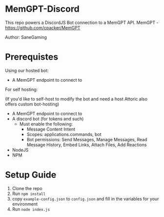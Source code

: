# MemGPT-Discord
This repo powers a DiscordJS Bot connection to a MemGPT API.
MemGPT - https://github.com/cpacker/MemGPT

Author: SaneGaming

# Prerequistes

Using our hosted bot:
- A MemGPT endpoint to connect to

For self hosting: 

(If you'd like to self-host to modify the bot and need a host Attoric also offers custom bot-hosting)
- A MemGPT endpoint to connect to
- A discord bot (for tokens and such)
    - Must enable the following:
        - Message Content Intent
        - Scopes: applications.commands, bot
        - Bot permissions: Send Messages, Manage Messages, Read Message History, Embed Links, Attach Files, Add Reactions
- NodeJS
- NPM

# Setup Guide

1. Clone the repo
2. Run `npm install`
3. copy `example-config.json` to  `config.json` and fill in the variables for your environment 
4. Run `node index.js`
